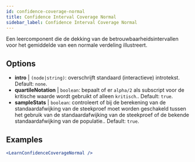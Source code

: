 ```yaml
---
id: confidence-coverage-normal
title: Confidence Interval Coverage Normal
sidebar_label: Confidence Interval Coverage Normal
---
```


Een leercomponent die de dekking van de betrouwbaarheidsintervallen voor het gemiddelde van een normale verdeling illustreert.

## Options

* __intro__ | `(node|string)`: overschrijft standaard (interactieve) introtekst. Default: `none`.
* __quartileNotation__ | `boolean`: bepaalt of er `alpha/2` als subscript voor de kritische waarde wordt gebruikt of alleen `kritisch`.. Default: `true`.
* __sampleStats__ | `boolean`: controleert of bij de berekening van de standaardafwijking van de steekproef moet worden geschakeld tussen het gebruik van de standaardafwijking van de steekproef of de bekende standaardafwijking van de populatie.. Default: `true`.


## Examples

```jsx live
<LearnConfidenceCoverageNormal />
```

